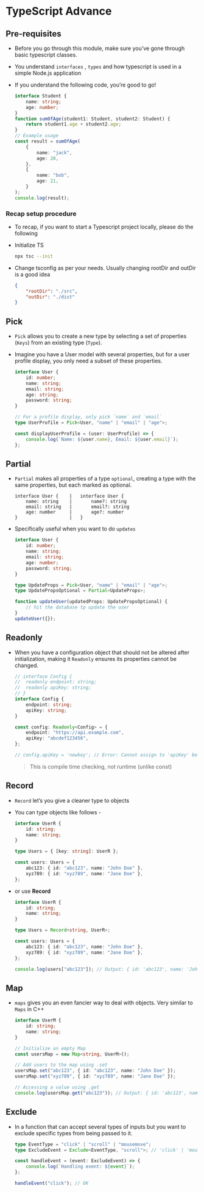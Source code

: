 # TypeScript Advance

## Pre-requisites

-   Before you go through this module, make sure you’ve gone through basic typescript classes.
-   You understand `interfaces` , `types` and how typescript is used in a simple Node.js application
-   If you understand the following code, you’re good to go!

    ```ts
    interface Student {
    	name: string;
    	age: number;
    }
    function sumOfAge(student1: Student, student2: Student) {
    	return student1.age + student2.age;
    }
    // Example usage
    const result = sumOfAge(
    	{
    		name: "jack",
    		age: 20,
    	},
    	{
    		name: "bob",
    		age: 21,
    	}
    );
    console.log(result);
    ```

### Recap setup procedure

-   To recap, if you want to start a Typescript project locally, please do the following
-   Initialize TS

    ```bash
    npx tsc --init
    ```

-   Change tsconfig as per your needs. Usually changing rootDir and outDir is a good idea

    ```json
    {
    	"rootDir": "./src",
    	"outDir": "./dist"
    }
    ```

## Pick

-   `Pick` allows you to create a new type by selecting a set of properties (`Keys`) from an existing type (`Type`).
-   Imagine you have a User model with several properties, but for a user profile display, you only need a subset of these properties.

    ```ts
    interface User {
    	id: number;
    	name: string;
    	email: string;
    	age: string;
    	password: string;
    }

    // For a profile display, only pick `name` and `email`
    type UserProfile = Pick<User, "name" | "email" | "age">;

    const displayUserProfile = (user: UserProfile) => {
    	console.log(`Name: ${user.name}, Email: ${user.email}`);
    };
    ```

## Partial

-   `Partial` makes all properties of a type `optional`, creating a type with the same properties, but each marked as optional.

    ```
    interface User {    |   interface User {
        name: string    |       name?: string
        email: string   |       email?: string
        age: number     |       age?: number
    }                   |   }
    ```

-   Specifically useful when you want to do `updates`

    ```ts
    interface User {
    	id: number;
    	name: string;
    	email: string;
    	age: number;
    	password: string;
    }

    type UpdateProps = Pick<User, "name" | "email" | "age">;
    type UpdatePropsOptional = Partial<UpdateProps>;

    function updateUser(updatedProps: UpdatePropsOptional) {
    	// hit the database tp update the user
    }
    updateUser({});
    ```

## Readonly

-   When you have a configuration object that should not be altered after initialization, making it `Readonly` ensures its properties cannot be changed.

    ```ts
    // interface Config {
    //	readonly endpoint: string;
    //	readonly apiKey: string;
    // }
    interface Config {
    	endpoint: string;
    	apiKey: string;
    }

    const config: Readonly<Config> = {
    	endpoint: "https://api.example.com",
    	apiKey: "abcdef123456",
    };

    // config.apiKey = 'newkey'; // Error: Cannot assign to 'apiKey' because it is a read-only property.
    ```

    > This is compile time checking, not runtime (unlike const)

## Record

-   `Record` let’s you give a cleaner type to objects
-   You can type objects like follows -

    ```ts
    interface UserR {
    	id: string;
    	name: string;
    }

    type Users = { [key: string]: UserR };

    const users: Users = {
    	abc123: { id: "abc123", name: "John Doe" },
    	xyz789: { id: "xyz789", name: "Jane Doe" },
    };
    ```

-   or use **Record**

    ```ts
    interface UserR {
    	id: string;
    	name: string;
    }

    type Users = Record<string, UserR>;

    const users: Users = {
    	abc123: { id: "abc123", name: "John Doe" },
    	xyz789: { id: "xyz789", name: "Jane Doe" },
    };

    console.log(users["abc123"]); // Output: { id: 'abc123', name: 'John Doe' }
    ```

## Map

-   `maps` gives you an even fancier way to deal with objects. Very similar to `Maps` in C++

    ```ts
    interface UserM {
    	id: string;
    	name: string;
    }

    // Initialize an empty Map
    const usersMap = new Map<string, UserM>();

    // Add users to the map using .set
    usersMap.set("abc123", { id: "abc123", name: "John Doe" });
    usersMap.set("xyz789", { id: "xyz789", name: "Jane Doe" });

    // Accessing a value using .get
    console.log(usersMap.get("abc123")); // Output: { id: 'abc123', name: 'John Doe' }
    ```

## Exclude

-   In a function that can accept several types of inputs but you want to exclude specific types from being passed to it.

    ```ts
    type EventType = "click" | "scroll" | "mousemove";
    type ExcludeEvent = Exclude<EventType, "scroll">; // 'click' | 'mousemove'

    const handleEvent = (event: ExcludeEvent) => {
    	console.log(`Handling event: ${event}`);
    };

    handleEvent("click"); // OK
    ```
